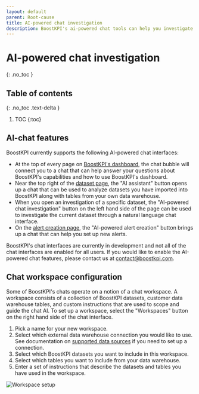 ```yaml
---
layout: default
parent: Root-cause
title: AI-powered chat investigation
description: BoostKPI's ai-powered chat tools can help you investigate and understand your data. This page will help you understand our chat's features and how to configure a chat workspace.
---
```


# AI-powered chat investigation
{: .no_toc }

## Table of contents
{: .no_toc .text-delta }

1. TOC
{:toc}

## AI-chat features

BoostKPI currently supports the following AI-powered chat interfaces:

- At the top of every page on [BoostKPI's dashboard](https://dashboard.boostkpi.com), the chat bubble will connect you to a chat that can help answer your questions about BoostKPI's capabilities and how to use BoostKPI's dashboard.
- Near the top right of the [dataset page](https://dashboard.booskpi.com), the "AI assistant" button opens up a chat that can be used to analyze datasets you have imported into BoostKPI along with tables from your own data warehouse.
- When you open an investigation of a specific dataset, the "AI-powered chat investigation" button on the left hand side of the page can be used to investigate the current dataset through a natural language chat interface.
- On the [alert creation page](https://dashboard.boostkpi.com/app/#/self-serve/create-alert), the "AI-powered alert creation" button brings up a chat that can help you set up new alerts.

BoostKPI's chat interfaces are currently in development and not all of the chat interfaces are enabled for all users. If you would like to enable the AI-powered chat features, please contact us at <contact@boostkpi.com>.

## Chat workspace configuration

Some of BoostKPI's chats operate on a notion of a chat workspace. A workspace consists of a collection of BoostKPI datasets, customer data warehouse tables, and custom instructions that are used to scope and guide the chat AI. To set up a workspace, select the "Workspaces" button on the right hand side of the chat interface.

1. Pick a name for your new workspace.
2. Select which external data warehouse connection you would like to use. See documentation on [supported data sources](../../data-import/data-sources/) if you need to set up a connection.
3. Select which BoostKPI datasets you want to include in this workspace.
4. Select which tables you want to include from your data warehouse.
5. Enter a set of instructions that describe the datasets and tables you have used in the workspace.

![Workspace setup](../images/workspace-setup.png)
